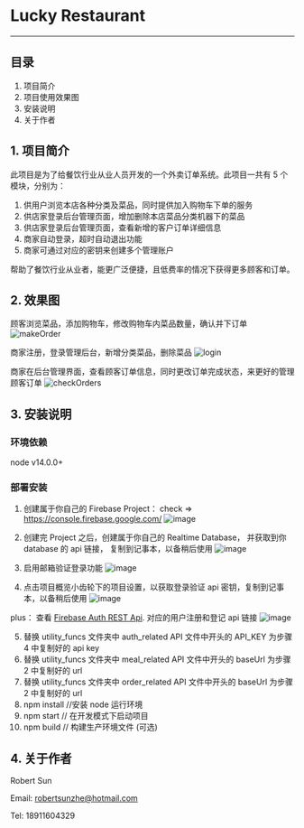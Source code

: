 # Lucky Restaurant

---

## 目录

1. 项目简介
2. 项目使用效果图
3. 安装说明
4. 关于作者

## 1. 项目简介

此项目是为了给餐饮行业从业人员开发的一个外卖订单系统。此项目一共有 5 个模块，分别为：

1. 供用户浏览本店各种分类及菜品，同时提供加入购物车下单的服务
2. 供店家登录后台管理页面，增加删除本店菜品分类机器下的菜品
3. 供店家登录后台管理页面，查看新增的客户订单详细信息
4. 商家自动登录，超时自动退出功能
5. 商家可通过对应的密钥来创建多个管理账户


帮助了餐饮行业从业者，能更广泛便捷，且低费率的情况下获得更多顾客和订单。

## 2. 效果图
顾客浏览菜品，添加购物车，修改购物车内菜品数量，确认并下订单
![makeOrder](https://img-blog.csdnimg.cn/20210720195924516.gif)

商家注册，登录管理后台，新增分类菜品，删除菜品
![login](https://img-blog.csdnimg.cn/20210720203658470.gif)

商家在后台管理界面，查看顾客订单信息，同时更改订单完成状态，来更好的管理顾客订单
![checkOrders](https://img-blog.csdnimg.cn/20210720203718757.gif)

## 3. 安装说明

### 环境依赖

node v14.0.0+

### 部署安装

1. 创建属于你自己的 Firebase Project： check => https://console.firebase.google.com/
   ![image](https://img-blog.csdnimg.cn/20210428211607145.png?x-oss-process=image/watermark,type_ZmFuZ3poZW5naGVpdGk,shadow_10,text_aHR0cHM6Ly9ibG9nLmNzZG4ubmV0L3dlaXhpbl80MjY1NTcxNw==,size_16,color_FFFFFF,t_70)
2. 创建完 Project 之后，创建属于你自己的 Realtime Database， 并获取到你 database 的 api 链接， 复制到记事本，以备稍后使用
   ![image](https://img-blog.csdnimg.cn/20210428211553275.png?x-oss-process=image/watermark,type_ZmFuZ3poZW5naGVpdGk,shadow_10,text_aHR0cHM6Ly9ibG9nLmNzZG4ubmV0L3dlaXhpbl80MjY1NTcxNw==,size_16,color_FFFFFF,t_70)
3. 启用邮箱验证登录功能
   ![image](https://img-blog.csdnimg.cn/20210428211703131.png?x-oss-process=image/watermark,type_ZmFuZ3poZW5naGVpdGk,shadow_10,text_aHR0cHM6Ly9ibG9nLmNzZG4ubmV0L3dlaXhpbl80MjY1NTcxNw==,size_16,color_FFFFFF,t_70)

4. 点击项目概览小齿轮下的项目设置，以获取登录验证 api 密钥，复制到记事本，以备稍后使用
   ![image](https://img-blog.csdnimg.cn/20210428212050495.png?x-oss-process=image/watermark,type_ZmFuZ3poZW5naGVpdGk,shadow_10,text_aHR0cHM6Ly9ibG9nLmNzZG4ubmV0L3dlaXhpbl80MjY1NTcxNw==,size_16,color_FFFFFF,t_70)

plus： 查看 [Firebase Auth REST Api](https://firebase.google.com/docs/reference/rest/auth?authuser=0#section-create-email-password). 对应的用户注册和登记 api 链接
![image](https://img-blog.csdnimg.cn/20210428213455260.png?x-oss-process=image/watermark,type_ZmFuZ3poZW5naGVpdGk,shadow_10,text_aHR0cHM6Ly9ibG9nLmNzZG4ubmV0L3dlaXhpbl80MjY1NTcxNw==,size_16,color_FFFFFF,t_70)

5. 替换 utility_funcs 文件夹中 auth_related API 文件中开头的 API_KEY 为步骤 4 中复制好的 api key
6. 替换 utility_funcs 文件夹中 meal_related API 文件中开头的 baseUrl 为步骤 2 中复制好的 url
7. 替换 utility_funcs 文件夹中 order_related API 文件中开头的 baseUrl 为步骤 2 中复制好的 url
8. npm install //安装 node 运行环境
9. npm start // 在开发模式下启动项目
10. npm build // 构建生产环境文件 (可选)

## 4. 关于作者

Robert Sun

Email: robertsunzhe@hotmail.com

Tel: 18911604329
